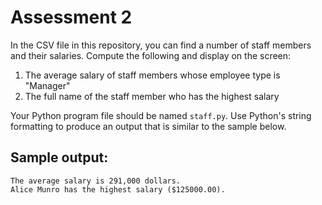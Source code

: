 # Assessment 2

In the CSV file in this repository, you can find a number of staff members and their salaries. Compute the following and display on the screen:

1. The average salary of staff members whose employee type is "Manager"
1. The full name of the staff member who has the highest salary

Your Python program file should be named ``staff.py``. Use Python's string formatting to produce an output that is similar to the sample below. 

## Sample output:
```
The average salary is 291,000 dollars.
Alice Munro has the highest salary ($125000.00).
```
